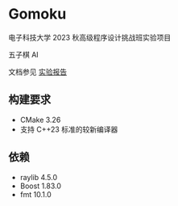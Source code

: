 # Gomoku

电子科技大学 2023 秋高级程序设计挑战班实验项目

五子棋 AI

文档参见 [实验报告](./doc/实验报告.md)

## 构建要求

- CMake 3.26
- 支持 C++23 标准的较新编译器

## 依赖

- raylib 4.5.0
- Boost 1.83.0
- fmt 10.1.0
